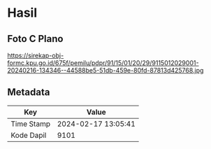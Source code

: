 # Hasil

## Foto C Plano

https://sirekap-obj-formc.kpu.go.id/675f/pemilu/pdpr/91/15/01/20/29/9115012029001-20240216-134346--44588be5-51db-459e-80fd-87813d425768.jpg


## Metadata

| Key        | Value               |
| ---------- | ------------------- |
| Time Stamp | 2024-02-17 13:05:41 |
| Kode Dapil | 9101                |



